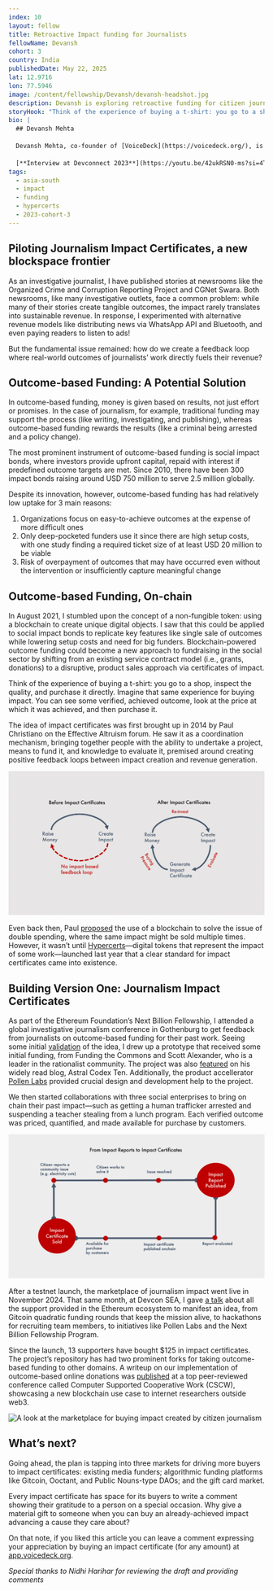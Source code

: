 ```yaml
---
index: 10
layout: fellow
title: Retroactive Impact funding for Journalists
fellowName: Devansh
cohort: 3
country: India
publishedDate: May 22, 2025
lat: 12.9716
lon: 77.5946
image: /content/fellowship/Devansh/devansh-headshot.jpg
description: Devansh is exploring retroactive funding for citizen journalists using the hypercerts standard.
storyHook: "Think of the experience of buying a t-shirt: you go to a shop, inspect the quality, and purchase it directly. Imagine that same experience for buying impact. You can see some verified, achieved outcome, look at the price at which it was achieved, and then purchase it."
bio: |
  ## Devansh Mehta

  Devansh Mehta, co-founder of [VoiceDeck](https://voicedeck.org/), is interested in mapping out public good impact space. Impact methodologies and markets for environmental use cases are well-documented mechanisms, but sometimes 'impact' wanders into more subjective territory: Investigative journalism, for example, is undoubtedly a public good. How can the real work of journalists be documented and valued in a way that fits into the right funding mechanism? Devansh will work with citizen journalism newsrooms to explore methodologies of impact documentation using the [hypercerts standard](https://hypercerts.org/), with an aim to find a good mechanism of retroactive funding for positive social outcomes.

  [**Interview at Devconnect 2023**](https://youtu.be/42ukRSN0-ms?si=4T4ud4CDUmIkPsii)
tags:
  - asia-south
  - impact
  - funding
  - hypercerts
  - 2023-cohort-3
---
```


## Piloting Journalism Impact Certificates, a new blockspace frontier

As an investigative journalist, I have published stories at newsrooms like the Organized Crime and Corruption Reporting Project and CGNet Swara. Both newsrooms, like many investigative outlets, face a common problem: while many of their stories create tangible outcomes, the impact rarely translates into sustainable revenue. In response, I experimented with alternative revenue models like distributing news via WhatsApp API and Bluetooth, and even paying readers to listen to ads!

But the fundamental issue remained: how do we create a feedback loop where real-world outcomes of journalists’ work directly fuels their revenue?

## Outcome-based Funding: A Potential Solution

In outcome-based funding, money is given based on results, not just effort or promises. In the case of journalism, for example, traditional funding may support the process (like writing, investigating, and publishing), whereas outcome-based funding rewards the results (like a criminal being arrested and a policy change). 

The most prominent instrument of outcome-based funding is social impact bonds, where investors provide upfront capital, repaid with interest if predefined outcome targets are met. Since 2010, there have been 300 impact bonds raising around USD 750 million to serve 2.5 million globally. 

Despite its innovation, however, outcome-based funding has had relatively low uptake for 3 main reasons:

1. Organizations focus on easy-to-achieve outcomes at the expense of more difficult ones  
2. Only deep-pocketed funders use it since there are high setup costs, with one study finding a required ticket size of at least USD 20 million to be viable  
3. Risk of overpayment of outcomes that may have occurred even without the intervention or insufficiently capture meaningful change

## Outcome-based Funding, On-chain

In August 2021, I stumbled upon the concept of a non-fungible token: using a blockchain to create unique digital objects. I saw that this could be applied to social impact bonds to replicate key features like single sale of outcomes while lowering setup costs and need for big funders. Blockchain-powered outcome funding could become a new approach to fundraising in the social sector by shifting from an existing service contract model (i.e., grants, donations) to a disruptive, product sales approach via certificates of impact. 

Think of the experience of buying a t-shirt: you go to a shop, inspect the quality, and purchase it directly. Imagine that same experience for buying impact. You can see some verified, achieved outcome, look at the price at which it was achieved, and then purchase it. 

The idea of impact certificates was first brought up in 2014 by Paul Christiano on the Effective Altruism forum. He saw it as a coordination mechanism, bringing together people with the ability to undertake a project, means to fund it, and knowledge to evaluate it, premised around creating positive feedback loops between impact creation and revenue generation.

![Funding Flywheel with Impact Certificates](funding_flywheel.png)

Even back then, Paul [proposed](https://paulfchristiano.medium.com/certificates-of-impact-34fa4621481e) the use of a blockchain to solve the issue of double spending, where the same impact might be sold multiple times. However, it wasn’t until [Hypercerts](https://www.hypercerts.org/)—digital tokens that represent the impact of some work—launched last year that a clear standard for impact certificates came into existence.

## Building Version One: Journalism Impact Certificates

As part of the Ethereum Foundation’s Next Billion Fellowship, I attended a global investigative journalism conference in Gothenburg to get feedback from journalists on outcome-based funding for their past work. Seeing some initial [validation](https://x.com/TheDevanshMehta/status/1708818000093294810) of the idea, I drew up a prototype that received some initial funding, from Funding the Commons and Scott Alexander, who is a leader in the rationalist community. The project was also [featured](https://www.astralcodexten.com/p/impact-market-mini-grants-results?hide_intro_popup=true) on his widely read blog, Astral Codex Ten. Additionally, the product accellerator [Pollen Labs](https://pollenlabs.org/) provided crucial design and development help to the project.

We then started collaborations with three social enterprises to bring on chain their past impact—such as getting a human trafficker arrested and suspending a teacher stealing from a lunch program. Each verified outcome was priced, quantified, and made available for purchase by customers.

![Funding System Design](funding_system_design.png)

After a testnet launch, the marketplace of journalism impact went live in November 2024\. That same month, at Devcon SEA, I gave [a talk](https://app.devcon.org/schedule/SJE7VP) about all the support provided in the Ethereum ecosystem to manifest an idea, from Gitcoin quadratic funding rounds that keep the mission alive, to hackathons for recruiting team members, to initiatives like Pollen Labs and the Next Billion Fellowship Program. 

Since the launch, 13 supporters have bought $125 in impact certificates. The project’s repository has had two prominent forks for taking outcome-based funding to other domains. A writeup on our implementation of outcome-based online donations was [published](https://dl.acm.org/doi/abs/10.1145/3678884.3687146) at a top peer-reviewed conference called Computer Supported Cooperative Work (CSCW), showcasing a new blockchain use case to internet researchers outside web3.

![A look at the marketplace for buying impact created by citizen journalism
](marketplace_journalism.png)

## What’s next? 

Going ahead, the plan is tapping into three markets for driving more buyers to impact certificates: existing media funders; algorithmic funding platforms like Gitcoin, Ooctant, and Public Nouns-type DAOs; and the gift card market.

Every impact certificate has space for its buyers to write a comment showing their gratitude to a person on a special occasion. Why give a material gift to someone when you can buy an already-achieved impact advancing a cause they care about?

On that note, if you liked this article you can leave a comment expressing your appreciation by buying an impact certificate (for any amount) at [app.voicedeck.org](http://app.voicedeck.org/).

*Special thanks to Nidhi Harihar for reviewing the draft and providing comments*
